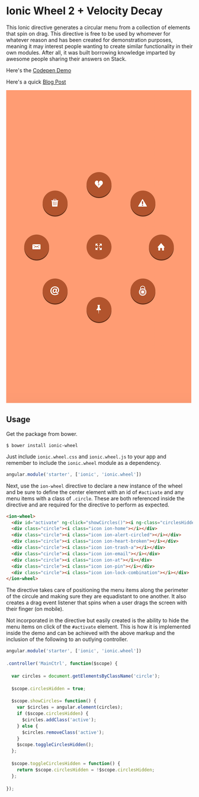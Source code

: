Ionic Wheel 2 + Velocity Decay
===================

This Ionic directive generates a circular menu from a collection of elements that spin on drag.
This directive is free to be used by whomever for whatever reason and has been created for demonstration purposes, meaning
it may interest people wanting to create similar functionality in their own modules.
After all, it was built borrowing knowledge imparted by awesome people sharing their answers on Stack.

Here's the [Codepen Demo](http://codepen.io/loringdodge/pen/JYxByX)

Here's a quick [Blog Post](http://www.ionicbundle.com/ionic-wheel/)

![Screenshot](screenshots/iphone.png)

## Usage

Get the package from bower.

```
$ bower install ionic-wheel
```

Just include ```ionic.wheel.css``` and ```ionic.wheel.js``` to your app and remember to include the ```ionic.wheel``` module as a dependency.

```js
angular.module('starter', ['ionic', 'ionic.wheel'])
```

Next, use the ```ion-wheel``` directive to declare a new instance of the wheel and be sure to define the center element with an id of ```#activate```
and any menu items with a class of ```.circle```. These are both referenced inside the directive and are required for the directive to perform as expected.

```html
<ion-wheel>
  <div id="activate" ng-click="showCircles()"><i ng-class="circlesHidden ? 'ion-arrow-expand' : 'ion-arrow-shrink'"></i></div>
  <div class="circle"><i class="icon ion-home"></i></div>
  <div class="circle"><i class="icon ion-alert-circled"></i></div>
  <div class="circle"><i class="icon ion-heart-broken"></i></div>
  <div class="circle"><i class="icon ion-trash-a"></i></div>
  <div class="circle"><i class="icon ion-email"></i></div>
  <div class="circle"><i class="icon ion-at"></i></div>
  <div class="circle"><i class="icon ion-pin"></i></div>
  <div class="circle"><i class="icon ion-lock-combination"></i></div>
</ion-wheel>
```

The directive takes care of positioning the menu items along the perimeter of the circule and making sure they are equadistant to one another.
It also creates a drag event listener that spins when a user drags the screen with their finger (on mobile).

Not incorporated in the directive but easily created is the ability to hide the menu items on click of the ```#activate``` element. This is how it is
implemented inside the demo and can be achieved with the above markup and the inclusion of the following to an outlying controller.

```js
angular.module('starter', ['ionic', 'ionic.wheel'])

.controller('MainCtrl', function($scope) {

  var circles = document.getElementsByClassName('circle');

  $scope.circlesHidden = true;

  $scope.showCircles= function() {
    var $circles = angular.element(circles);
    if ($scope.circlesHidden) {
      $circles.addClass('active');
    } else {
      $circles.removeClass('active');
    }
    $scope.toggleCirclesHidden();
  };

  $scope.toggleCirclesHidden = function() {
    return $scope.circlesHidden = !$scope.circlesHidden;
  };

});
```
